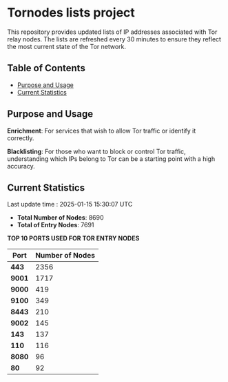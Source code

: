 # Tornodes lists project

This repository provides updated lists of IP addresses associated with Tor relay nodes. The lists are refreshed every 30 minutes to ensure they reflect the most current state of the Tor network.

## Table of Contents

- [Purpose and Usage](#purpose-and-usage)
- [Current Statistics](#current-statistics)


## Purpose and Usage

**Enrichment**: For services that wish to allow Tor traffic or identify it correctly.

**Blacklisting**: For those who want to block or control Tor traffic, understanding which IPs belong to Tor can be a starting point with a high accuracy.

## Current Statistics

Last update time : 2025-01-15 15:30:07 UTC

- **Total Number of Nodes**: 8690
- **Total of Entry Nodes**: 7691

**TOP 10 PORTS USED FOR TOR ENTRY NODES**

| **Port** | **Number of Nodes** |
|------|-----------------|
| **443**   | 2356  |
| **9001**   | 1717  |
| **9000**   | 419  |
| **9100**   | 349  |
| **8443**   | 210  |
| **9002**   | 145  |
| **143**   | 137  |
| **110**   | 116  |
| **8080**   | 96  |
| **80**   | 92  |

